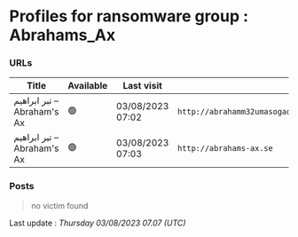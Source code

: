 # Profiles for ransomware group : **Abrahams_Ax**



### URLs
| Title | Available | Last visit | fqdn | Screenshot 
|---|---|---|---|---|
| تبر ابراهیم – Abraham's Ax | 🟢 | 03/08/2023 07:02 | `http://abrahamm32umasogaqojib3ey2w2nwoafffrguq43tsyke4s3fz3w4yd.onion` | <a href="https://images.ransomware.live/screenshots/abrahamm32umasogaqojib3ey2w2nwoafffrguq43tsyke4s3fz3w4yd-onion.png" target=_blank>📸</a> | 
| تبر ابراهیم – Abraham's Ax | 🟢 | 03/08/2023 07:03 | `http://abrahams-ax.se` | <a href="https://images.ransomware.live/screenshots/abrahams-ax-se.png" target=_blank>📸</a> | 

### Posts

> no victim found




Last update : _Thursday 03/08/2023 07.07 (UTC)_
